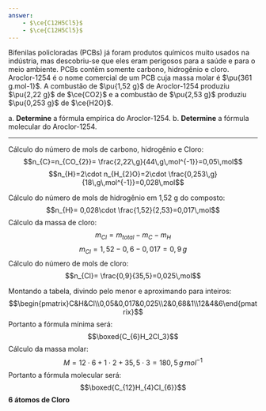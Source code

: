```yaml
---
answer:
    - $\ce{C12H5Cl5}$
    - $\ce{C12H5Cl5}$
---
```


Bifenilas policloradas (PCBs) já foram produtos químicos muito usados na indústria, mas descobriu-se que eles eram perigosos para a saúde e para o meio ambiente. PCBs contêm somente carbono, hidrogênio e cloro. Aroclor-1254 é o nome comercial de um PCB cuja massa molar é $\pu{361 g.mol-1}$. A combustão de $\pu{1,52 g}$ de Aroclor-1254 produziu $\pu{2,22 g}$ de $\ce{CO2}$ e a combustão de $\pu{2,53 g}$ produziu $\pu{0,253 g}$ de $\ce{H2O}$.

a. **Determine** a fórmula empírica do Aroclor-1254.
b. **Determine** a fórmula molecular do Aroclor-1254.

---

Cálculo do número de mols de carbono, hidrogênio e Cloro:
$$n_{C}=n_{CO_{2}}= \frac{2,22\,g}{44\,g\,mol^{-1}}=0,05\,mol$$
$$n_{H}=2\cdot n_{H_{2}O}=2\cdot \frac{0,253\,g}{18\,g\,mol^{-1}}=0,028\,mol$$

Cálculo do número de mols de hidrogênio em 1,52 g do composto:
$$n_{H}= 0,028\cdot \frac{1,52}{2,53}=0,017\,mol$$
Cálculo da massa de cloro:
$$m_{Cl}=m_{total}-m_{C}-m_H$$
$$m_{Cl}=1,52-0,6-0,017=0,9\,g$$
Cálculo do número de mols de cloro:
$$n_{Cl}= \frac{0,9}{35,5}=0,025\,mol$$

Montando a tabela, divindo pelo menor e aproximando para inteiros:
$$\begin{pmatrix}C&H&Cl\\0,05&0,017&0,025\\2&0,68&1\\12&4&6\end{pmatrix}$$
Portanto a fórmula mínima será:
$$\boxed{C_{6}H_2Cl_3}$$
Cálculo da massa molar:
$$M=12\cdot6+1\cdot2+35,5\cdot3=180,5\,g\,mol^{-1}$$
Portanto a fórmula molecular será:
$$\boxed{C_{12}H_{4}Cl_{6}}$$
**6 átomos de Cloro**

